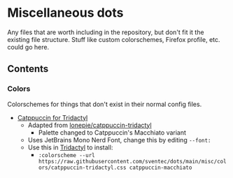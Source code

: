 # Miscellaneous dots

Any files that are worth including in the repository, but don't fit it the existing file structure. Stuff like custom
colorschemes, Firefox profile, etc. could go here.

## Contents

### Colors

Colorschemes for things that don't exist in their normal config files.

- [Catppuccin for Tridactyl](./colors/catppuccin-tridactyl.css)
  - Adapted from [lonepie/catppuccin-tridactyl](https://github.com/lonepie/catppuccin-tridactyl/tree/main)
    - Palette changed to Catppuccin's Macchiato variant
  - Uses JetBrains Mono Nerd Font, change this by editing `--font:`
  - Use this in [Tridactyl](https://github.com/tridactyl/tridactyl) to install:
    - `:colorscheme --url https://raw.githubusercontent.com/sventec/dots/main/misc/colors/catppuccin-tridactyl.css catppuccin-macchiato`

